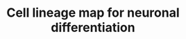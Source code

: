 ---
annotations:
- id: CL:0000221
  parent: animal cell
  type: Cell Type Ontology
  value: ectodermal cell
- id: CL:0011012
  parent: animal cell
  type: Cell Type Ontology
  value: neural crest cell
- id: CL:0000700
  parent: native cell
  type: Cell Type Ontology
  value: dopaminergic neuron
- id: CL:0000850
  parent: native cell
  type: Cell Type Ontology
  value: serotonergic neuron
- id: CL:0008025
  parent: native cell
  type: Cell Type Ontology
  value: noradrenergic neuron
- id: CL:0000679
  parent: native cell
  type: Cell Type Ontology
  value: glutamatergic neuron
- id: CL:0000223
  parent: animal cell
  type: Cell Type Ontology
  value: endodermal cell
- id: CL:0000108
  parent: native cell
  type: Cell Type Ontology
  value: cholinergic neuron
- id: CL:0000617
  parent: animal cell
  type: Cell Type Ontology
  value: GABAergic neuron
- id: CL:0000128
  parent: animal cell
  type: Cell Type Ontology
  value: oligodendrocyte
- id: CL:0000222
  parent: animal cell
  type: Cell Type Ontology
  value: mesodermal cell
- id: CL:0011020
  parent: native cell
  type: Cell Type Ontology
  value: neural progenitor cell
- id: CL:0000540
  parent: animal cell
  type: Cell Type Ontology
  value: neuron
- id: CL:0000127
  parent: animal cell
  type: Cell Type Ontology
  value: astrocyte
- id: PW:0000004
  parent: regulatory pathway
  type: Pathway Ontology
  value: regulatory pathway
- id: CL:0000034
  parent: stem cell
  type: Cell Type Ontology
  value: stem cell
authors:
- Pennings
- Egonw
- Eweitz
- Ddigles
citedin: ''
communities:
- ONTOX
description: 'This cell lineage map consists of a set of cell types emerging during
  neural differentiation.  A selection of cell type-specific markers was made based
  on literature  (e.g. Beccari et al., 2018, https://doi.org/10.1038/s41586-018-0578-0;  Kügler
  et al., 2010, https://doi.org/10.14573/altex.2010.1.16;  Spangler et al., 2018,
  https://doi.org/10.1016/j.scr.2018.07.022;  Tao and Zhang, 2016, https://doi.org/10.1016/j.stem.2016.10.015)  to
  distinguish these different cell types.  This map was published in: Victoria de
  Leeuw et al., 2020, NeuroToxicology 76, 1-9. https://doi.org/10.1016/j.neuro.2019.09.014. '
last-edited: 2025-07-09
ndex: null
organisms:
- Homo sapiens
redirect_from:
- /index.php/Pathway:WP5417
- /instance/WP5417
- /instance/WP5417_r139855
revision: r139855
schema-jsonld:
- '@context': https://schema.org/
  '@id': https://wikipathways.github.io/pathways/WP5417.html
  '@type': Dataset
  creator:
    '@type': Organization
    name: WikiPathways
  description: 'This cell lineage map consists of a set of cell types emerging during
    neural differentiation.  A selection of cell type-specific markers was made based
    on literature  (e.g. Beccari et al., 2018, https://doi.org/10.1038/s41586-018-0578-0;  Kügler
    et al., 2010, https://doi.org/10.14573/altex.2010.1.16;  Spangler et al., 2018,
    https://doi.org/10.1016/j.scr.2018.07.022;  Tao and Zhang, 2016, https://doi.org/10.1016/j.stem.2016.10.015)  to
    distinguish these different cell types.  This map was published in: Victoria de
    Leeuw et al., 2020, NeuroToxicology 76, 1-9. https://doi.org/10.1016/j.neuro.2019.09.014. '
  keywords:
  - ACHE
  - ADRA2A
  - ADRA2B
  - ADRA2C
  - ALDH1L1
  - AP2A1
  - AP2A2
  - AQP4
  - BMP4
  - BSN
  - CACNG2
  - CASK
  - CD24
  - CD34
  - CDH1
  - CDH2
  - CHAT
  - CLDN11
  - CNP
  - CSPG4
  - DCX
  - DLG1
  - DLG2
  - DLG3
  - DLG4
  - DLL1
  - DPPA2
  - DPPA3
  - ERAS
  - ERC1
  - ESRRB
  - EVX1
  - FABP7
  - FBXO15
  - FEV
  - FGF4
  - FOXA2
  - FOXD3
  - FUT4
  - GABBR1
  - GABBR2
  - GAD1
  - GAD2
  - GATA4
  - GATA6
  - GFAP
  - GLRA1
  - GLRA2
  - GLRA3
  - GLRA4
  - GLRB
  - GLS
  - GLUL
  - GPHN
  - GRIN1
  - GRIN2B
  - HES1
  - HES3
  - HES5
  - HNF4A
  - HOMER1
  - HOMER2
  - HOMER3
  - HTR1A
  - HTR5A
  - ITGA6
  - ITGB1
  - KCNJ6
  - KLF4
  - KRT15
  - LEF1
  - LHX1
  - LIN7A
  - LMX1B
  - MAP2
  - MBP
  - MIXL1
  - MOG
  - MSX1
  - MSX2
  - NANOG
  - NEFL
  - NEFM
  - NES
  - NGFR
  - NLGN1
  - NODAL
  - NOTCH1
  - NR4A2
  - OLIG2
  - PAX3
  - PAX6
  - PCLO
  - PECAM1
  - POU5F1
  - PPFIA1
  - RBFOX3
  - RIMBP2
  - RIMS2
  - ROBO1
  - S100B
  - SHANK1
  - SHANK3
  - SLC17A6
  - SLC17A7
  - SLC18A3
  - SLC1A2
  - SLC1A3
  - SLC6A1
  - SLC6A2
  - SLC6A3
  - SLC6A4
  - SLC6A5
  - SLC6A9
  - SNAI1
  - SNAI2
  - SNAP25
  - SOX10
  - SOX17
  - SOX2
  - SOX9
  - SYP
  - TBR1
  - TBXT
  - TH
  - TNC
  - TPH1
  - TPM1
  - TUBB3
  - TWIST1
  - TWIST2
  - UNC13A
  - ZFP42
  license: CC0
  name: Cell lineage map for neuronal differentiation
seo: CreativeWork
title: Cell lineage map for neuronal differentiation
wpid: WP5417
---